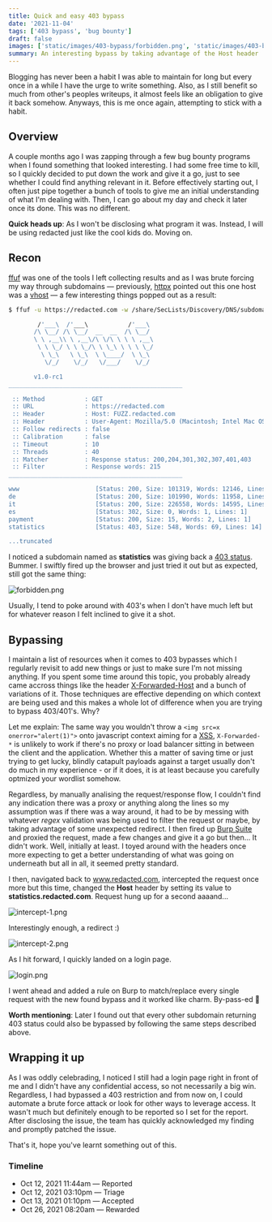 ```yaml
---
title: Quick and easy 403 bypass
date: '2021-11-04'
tags: ['403 bypass', 'bug bounty']
draft: false
images: ['static/images/403-bypass/forbidden.png', 'static/images/403-bypass/intercept-1.png','static/images/403-bypass/intercept-2.png', 'static/images/403-bypass/login.png']
summary: An interesting bypass by taking advantage of the Host header
---
```


Blogging has never been a habit I was able to maintain for long but every once in a while I have the urge to write something. Also, as I still benefit so much from other's peoples writeups, it almost feels like an obligation to give it back somehow. Anyways, this is me once again, attempting to stick with a habit.

## Overview

A couple months ago I was zapping through a few bug bounty programs when I found something that looked interesting. I had some free time to kill, so I quickly decided to put down the work and give it a go, just to see whether I could find anything relevant in it.
Before effectively starting out, I often just pipe together a bunch of tools to give me an initial understanding of what I'm dealing with. Then, I can go about my day and check it later once its done. This was no different.

__Quick heads up__: As I won't be disclosing what program it was. Instead, I will be using redacted just like the cool kids do. Moving on.

## Recon

[ffuf](https://github.com/ffuf/ffuf) was one of the tools I left collecting results and as I was brute forcing my way through subdomains — previously, [httpx](https://github.com/projectdiscovery/httpx) pointed out this one host was a [vhost](https://en.wikipedia.org/wiki/Virtual_hosting) — a few interesting things popped out as a result: 

```bash
$ ffuf -u https://redacted.com -w /share/SecLists/Discovery/DNS/subdomains-top1million-20000.txt -H "Host: FUZZ.redacted.com" -H "User-Agent: Mozilla/5.0 (Macintosh; Intel Mac OS X 10_14_6) AppleWebKit/537.36 (KHTML, like Gecko) Chrome/95.0.4638.54 Safari/537.36" -fw 215

        /'___\  /'___\           /'___\
       /\ \__/ /\ \__/  __  __  /\ \__/
       \ \ ,__\\ \ ,__\/\ \/\ \ \ \ ,__\
        \ \ \_/ \ \ \_/\ \ \_\ \ \ \ \_/
         \ \_\   \ \_\  \ \____/  \ \_\
          \/_/    \/_/   \/___/    \/_/

       v1.0-rc1
________________________________________________

 :: Method           : GET
 :: URL              : https://redacted.com
 :: Header           : Host: FUZZ.redacted.com
 :: Header           : User-Agent: Mozilla/5.0 (Macintosh; Intel Mac OS X 10_14_6) AppleWebKit/537.36 (KHTML, like Gecko) Chrome/95.0.4638.54 Safari/537.36
 :: Follow redirects : false
 :: Calibration      : false
 :: Timeout          : 10
 :: Threads          : 40
 :: Matcher          : Response status: 200,204,301,302,307,401,403
 :: Filter           : Response words: 215
________________________________________________

www                     [Status: 200, Size: 101319, Words: 12146, Lines: 1073]
de                      [Status: 200, Size: 101990, Words: 11958, Lines: 1057]
it                      [Status: 200, Size: 226558, Words: 14595, Lines: 1061]
es                      [Status: 302, Size: 0, Words: 1, Lines: 1]
payment                 [Status: 200, Size: 15, Words: 2, Lines: 1]
statistics              [Status: 403, Size: 548, Words: 69, Lines: 14]

...truncated 
```
I noticed a subdomain named as __statistics__ was giving back a [403 status](https://developer.mozilla.org/en-US/docs/Web/HTTP/Status/403). Bummer. I swiftly fired up the browser and just tried it out but as expected, still got the same thing: 

![forbidden.png](/static/images/403-bypass/forbidden.png)

Usually, I tend to poke around with 403's when I don't have much left but for whatever reason I felt inclined to give it a shot.

## Bypassing

I maintain a list of resources when it comes to 403 bypasses which I regularly revisit to add new things or just to make sure I'm not missing anything. If you spent some time around this topic, you probably already came accross things like the header [X-Forwarded-Host](https://developer.mozilla.org/en-US/docs/Web/HTTP/Headers/X-Forwarded-Host) and a bunch of variations of it. Those techniques are effective depending on which context are being used and this makes a whole lot of difference when you are trying to bypass 403/401's. Why? 

Let me explain: The same way you wouldn't throw a `<img src=x onerror="alert(1)">` onto javascript context aiming for a [XSS](https://owasp.org/www-community/attacks/xss/), `X-Forwarded-*` is unlikely to work if there's no proxy or load balancer sitting in between the client and the application. Whether this a matter of saving time or just trying to get lucky, blindly catapult payloads against a target usually don't do much in my experience - or if it does, it is at least because you carefully optmized your wordlist somehow.

Regardless, by manually analising the request/response flow, I couldn't find any indication there was a proxy or anything along the lines so my assumption was if there was a way around, it had to be by messing with whatever _regex_ validation was being used to filter the request or maybe, by taking advantage of some unexpected redirect. I then fired up [Burp Suite](https://portswigger.net/burp) and proxied the request, made a few changes and give it a go but then... It didn't work. Well, initially at least. I toyed around with the headers once more expecting to get a better understanding of what was going on underneath but all in all, it seemed pretty standard. 

I then, navigated back to www.redacted.com, intercepted the request once more but this time, changed the __Host__ header by setting its value to __statistics.redacted.com__. Request hung up for a second aaaand... 

![intercept-1.png](/static/images/403-bypass/intercept-1.png)

Interestingly enough, a redirect :) 

![intercept-2.png](/static/images/403-bypass/intercept-2.png)

As I hit forward, I quickly landed on a login page.

![login.png](/static/images/403-bypass/login.png)

I went ahead and added a rule on Burp to match/replace every single request with the new found bypass and it worked like charm. By-pass-ed 🥳 

__Worth mentioning__: Later I found out that every other subdomain returning 403 status could also be bypassed by following the same steps described above.

## Wrapping it up

As I was oddly celebrading, I noticed I still had a login page right in front of me and I didn't have any confidential access, so not necessarily a big win. Regardless, I had bypassed a 403 restriction and from now on, I could automate a brute force attack or look for other ways to leverage access. It wasn't much but definitely enough to be reported so I set for the report. After disclosing the issue, the team has quickly acknowledged my finding and promptly patched the issue.

That's it, hope you've learnt something out of this.

### Timeline

* Oct 12, 2021 11:44am — Reported
* Oct 12, 2021 03:10pm — Triage
* Oct 13, 2021 01:10pm — Accepted
* Oct 26, 2021 08:20am — Rewarded